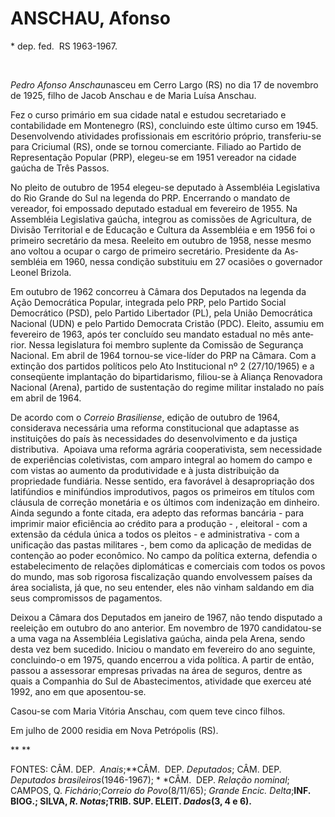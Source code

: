 ANSCHAU, Afonso
===============

\* dep. fed.  RS 1963-1967.

 

*Pedro Afonso Anschau*nasceu em Cerro Largo (RS) no dia 17 de novembro
de 1925, filho de Jacob Anschau e de Maria Luísa Anschau.

Fez o curso primário em sua cidade natal e estudou secretariado e
contabilidade em Montenegro (RS), concluindo este último curso em 1945. 
Desenvolvendo atividades profissionais em escritório próprio,
transferiu­-se para Criciumal (RS), onde se tornou comer­ciante. Filiado
ao Partido de Representação Popular (PRP), elegeu-se em 1951 vereador na
cidade gaúcha de Três Passos.

No pleito de outubro de 1954 elegeu-se deputado à Assembléia Legislativa
do Rio Grande do Sul na legenda do PRP. Encerrando o mandato de
vereador, foi empossado deputado estadual em fevereiro de 1955. Na
Assembléia Legislativa gaúcha, integrou as co­missões de Agricultura, de
Divisão Territorial e de Educação e Cultura da Assembléia e em 1956 foi
o primeiro secretário da mesa. Reeleito em outubro de 1958, nesse mesmo
ano voltou a ocupar o cargo de primeiro secretário. Presidente da
As­sembléia em 1960, nessa condição substituiu em 27 ocasiões o
governador Leonel Brizola.

Em outubro de 1962 concorreu à Câmara dos Deputados na legenda da Ação
Democrá­tica Popular, integrada pelo PRP, pelo Partido Social
Democrático (PSD), pelo Partido Liberta­dor (PL), pela União Democrática
Nacional (UDN) e pelo Partido Democrata Cristão (PDC). Eleito, assumiu
em fevereiro de 1963, após ter concluído seu mandato estadual no mês
ante­rior. Nessa legislatura foi membro suplente da Comissão de
Segurança Nacional. Em abril de 1964 tornou-se vice-líder do PRP na
Câmara. Com a extinção dos partidos políticos pelo Ato Institucional nº
2 (27/10/1965) e a con­seqüente implantação do bipartidarismo,
fili­ou-se à Aliança Renovadora Nacional (Arena), partido de sustentação
do regime militar instalado no país em abril de 1964.

De acordo com o *Correio Brasiliense*, edi­ção de outubro de 1964,
considerava necessá­ria uma reforma constitucional que adaptas­se as
instituições do país às necessidades do desenvolvimento e da justiça
distributiva.  Apoiava uma reforma agrária cooperativista, sem
necessidade de experiências coletivistas, com amparo integral ao homem
do campo e com vistas ao aumento da produtividade e à justa distribuição
da propriedade fundiária. Nesse sentido, era favorável à desapropriação
dos latifúndios e minifúndios improdutivos, pagos os primeiros em
títulos com cláusula de correção monetária e os últimos com indeni­zação
em dinheiro. Ainda segundo a fonte ci­tada, era adepto das reformas
bancária - pa­ra imprimir maior eficiência ao crédito para a produção -
, eleitoral - com a extensão da cédula única a todos os pleitos - e
adminis­trativa - com a unificação das pastas milita­res -, bem como da
aplicação de medidas de contenção ao poder econômico. No campo da
política externa, defendia o estabelecimento de relações diplomáticas e
comerciais com to­dos os povos do mundo, mas sob rigorosa fis­calização
quando envolvessem países da área socialista, já que, no seu entender,
eles não vi­nham saldando em dia seus compromissos de pagamentos. 

Deixou a Câmara dos Deputados em janeiro de 1967, não tendo disputado a
reeleição em outubro do ano anterior. Em novembro de 1970 candidatou-se
a uma vaga na Assembléia Legislativa gaúcha, ainda pela Arena, sendo
desta vez bem sucedido. Iniciou o mandato em fevereiro do ano seguinte,
concluindo-o em 1975, quando encerrou a vida política. A partir de
então, passou a assessorar empresas privadas na área de seguros, dentre
as quais a Companhia do Sul de Abastecimentos, atividade que exerceu até
1992, ano em que aposentou-se.

Casou-se com Maria Vitória Anschau, com quem teve cinco filhos.

Em julho de 2000 residia em Nova Petrópolis (RS).

** **

FONTES: CÂM. DEP.  *Anais*;**CÂM.  DEP. *De*­*putados*; CÂM. DEP.
*Deputados brasileiros*(1946-1967); * *CÂM.  DEP. *Relação nominal*;
CAMPOS, Q. *Fichário*;*Correio do Povo*(8/11/65); *Grande Encic.
Delta*;**INF. BIOG.; SILVA, *R. Notas*;**TRIB. SUP. ELEIT. *Dados*(3, 4
e 6).****

 
